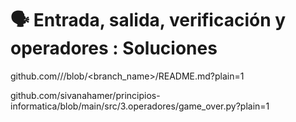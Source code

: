 # 🗣️ Entrada, salida, verificación y operadores : Soluciones

github.com//<repository>/blob/<branch_name>/README.md?plain=1

github.com/sivanahamer/principios-informatica/blob/main/src/3.operadores/game_over.py?plain=1